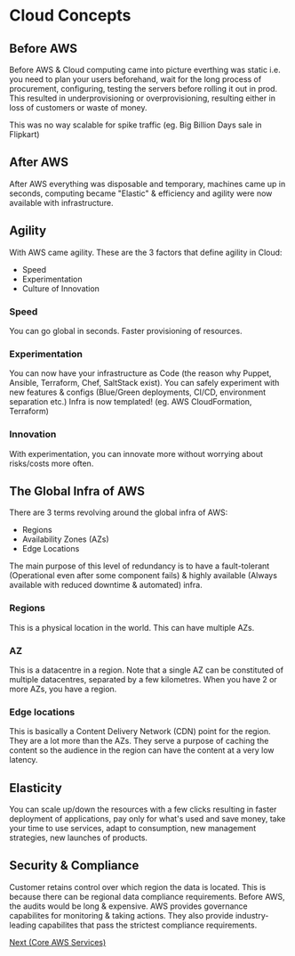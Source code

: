 # Cloud Concepts

## Before AWS

Before AWS & Cloud computing came into picture everthing was static i.e. you need to plan your users beforehand, wait for the long process of procurement, configuring, testing the servers before rolling it out in prod. This resulted in underprovisioning or overprovisioning, resulting either in loss of customers or waste of money.

This was no way scalable for spike traffic (eg. Big Billion Days sale in Flipkart)

## After AWS

After AWS everything was disposable and temporary, machines came up in seconds, computing became "Elastic" & efficiency and agility were now available with infrastructure.

## Agility

With AWS came agility. These are the 3 factors that define agility in Cloud:

- Speed
- Experimentation
- Culture of Innovation

### Speed

You can go global in seconds. Faster provisioning of resources.

### Experimentation

You can now have your infrastructure as Code (the reason why Puppet, Ansible, Terraform, Chef, SaltStack exist). You can safely experiment with new features & configs (Blue/Green deployments, CI/CD, environment separation etc.) Infra is now templated! (eg. AWS CloudFormation, Terraform)

### Innovation

With experimentation, you can innovate more without worrying about risks/costs more often.

## The Global Infra of AWS

There are 3 terms revolving around the global infra of AWS:

- Regions
- Availability Zones (AZs)
- Edge Locations

The main purpose of this level of redundancy is to have a fault-tolerant (Operational even after some component fails) & highly available (Always available with reduced downtime & automated) infra.

### Regions

This is a physical location in the world. This can have multiple AZs.

### AZ

This is a datacentre in a region. Note that a single AZ can be constituted of multiple datacentres, separated by a few kilometres. When you have 2 or more AZs, you have a region.

### Edge locations

This is basically a Content Delivery Network (CDN) point for the region. They are a lot more than the AZs. They serve a purpose of caching the content so the audience in the region can have the content at a very low latency.

## Elasticity

You can scale up/down the resources with a few clicks resulting in faster deployment of applications, pay only for what's used and save money, take your time to use services, adapt to consumption, new management strategies, new launches of products.

## Security & Compliance

Customer retains control over which region the data is located. This is because there can be regional data compliance requirements. Before AWS, the audits would be long & expensive. AWS provides governance capabilites for monitoring & taking actions. They also provide industry-leading capabilites that pass the strictest compliance requirements.



[Next (Core AWS Services)](core-services.md)